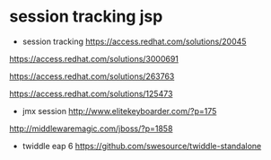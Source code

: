 # session tracking jsp

- session tracking 
https://access.redhat.com/solutions/20045

https://access.redhat.com/solutions/3000691

https://access.redhat.com/solutions/263763

https://access.redhat.com/solutions/125473


- jmx session
http://www.elitekeyboarder.com/?p=175

http://middlewaremagic.com/jboss/?p=1858


- twiddle eap 6
https://github.com/swesource/twiddle-standalone
